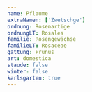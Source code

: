 ```yaml
---
name: Pflaume
extraNamen: ['Zwetschge']
ordnung: Rosenartige
ordnungLT: Rosales
familie: Rosengewächse
familieLT: Rosaceae
gattung: Prunus
art: domestica
staude: false
winter: false
karlsgarten: true
---
```

